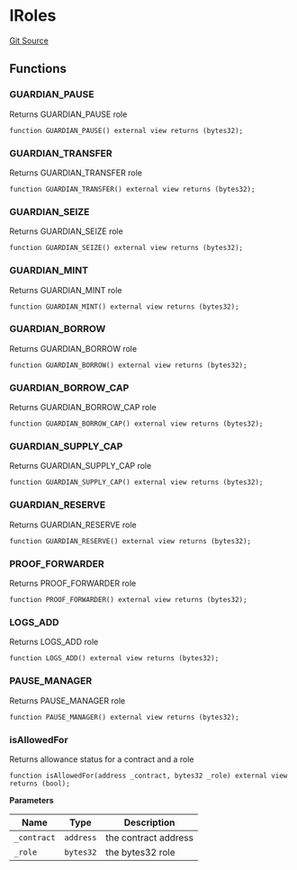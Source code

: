 # IRoles
[Git Source](https://github.com/https://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@malda-protocol/malda-lending/blob/3408a5de0b7e9a81798e0551731f955e891c66df/src\interfaces\IRoles.sol)


## Functions
### GUARDIAN_PAUSE

Returns GUARDIAN_PAUSE role


```solidity
function GUARDIAN_PAUSE() external view returns (bytes32);
```

### GUARDIAN_TRANSFER

Returns GUARDIAN_TRANSFER role


```solidity
function GUARDIAN_TRANSFER() external view returns (bytes32);
```

### GUARDIAN_SEIZE

Returns GUARDIAN_SEIZE role


```solidity
function GUARDIAN_SEIZE() external view returns (bytes32);
```

### GUARDIAN_MINT

Returns GUARDIAN_MINT role


```solidity
function GUARDIAN_MINT() external view returns (bytes32);
```

### GUARDIAN_BORROW

Returns GUARDIAN_BORROW role


```solidity
function GUARDIAN_BORROW() external view returns (bytes32);
```

### GUARDIAN_BORROW_CAP

Returns GUARDIAN_BORROW_CAP role


```solidity
function GUARDIAN_BORROW_CAP() external view returns (bytes32);
```

### GUARDIAN_SUPPLY_CAP

Returns GUARDIAN_SUPPLY_CAP role


```solidity
function GUARDIAN_SUPPLY_CAP() external view returns (bytes32);
```

### GUARDIAN_RESERVE

Returns GUARDIAN_RESERVE role


```solidity
function GUARDIAN_RESERVE() external view returns (bytes32);
```

### PROOF_FORWARDER

Returns PROOF_FORWARDER role


```solidity
function PROOF_FORWARDER() external view returns (bytes32);
```

### LOGS_ADD

Returns LOGS_ADD role


```solidity
function LOGS_ADD() external view returns (bytes32);
```

### PAUSE_MANAGER

Returns PAUSE_MANAGER role


```solidity
function PAUSE_MANAGER() external view returns (bytes32);
```

### isAllowedFor

Returns allowance status for a contract and a role


```solidity
function isAllowedFor(address _contract, bytes32 _role) external view returns (bool);
```
**Parameters**

|Name|Type|Description|
|----|----|-----------|
|`_contract`|`address`|the contract address|
|`_role`|`bytes32`|the bytes32 role|



